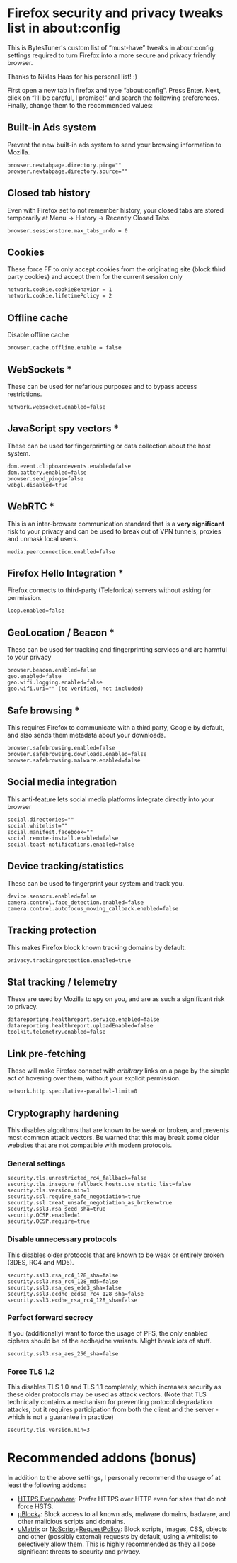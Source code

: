 # Firefox security and privacy tweaks list in about:config

This is BytesTuner's custom list of “must-have” tweaks in about:config settings required to turn Firefox into a more secure and privacy friendly browser.

Thanks to Niklas Haas for his personal list! :)

First open a new tab in firefox and type “about:config”. Press Enter. Next, click on “I’ll be careful, I promise!” and search the following preferences. Finally, change them to the recommended values:

## Built-in Ads system

Prevent the new built-in ads system to send your browsing information to Mozilla.

```
browser.newtabpage.directory.ping=""
browser.newtabpage.directory.source=""
```

## Closed tab history

Even with Firefox set to not remember history, your closed tabs are stored temporarily at Menu -> History -> Recently Closed Tabs.

```
browser.sessionstore.max_tabs_undo = 0
```

## Cookies

These force FF to only accept cookies from the originating site (block third party cookies) and accept them for the current session only

```
network.cookie.cookieBehavior = 1
network.cookie.lifetimePolicy = 2
```
## Offline cache

Disable offline cache

```
browser.cache.offline.enable = false
```

## WebSockets *

These can be used for nefarious purposes and to bypass access restrictions.

```
network.websocket.enabled=false
```

## JavaScript spy vectors *

These can be used for fingerprinting or data collection about the host system.

```
dom.event.clipboardevents.enabled=false
dom.battery.enabled=false
browser.send_pings=false
webgl.disabled=true
```

## WebRTC *

This is an inter-browser communication standard that is a **very significant** risk to your privacy and can be used to break out of VPN tunnels, proxies and unmask local users.

```
media.peerconnection.enabled=false
```

## Firefox Hello Integration *

Firefox connects to third-party (Telefonica) servers without asking for permission.

```
loop.enabled=false
```

## GeoLocation / Beacon *

These can be used for tracking and fingerprinting services and are harmful to your privacy

```
browser.beacon.enabled=false
geo.enabled=false
geo.wifi.logging.enabled=false
geo.wifi.uri="" (to verified, not included)
```

## Safe browsing *

This requires Firefox to communicate with a third party, Google by default, and also sends them metadata about your downloads.

```
browser.safebrowsing.enabled=false
browser.safebrowsing.downloads.enabled=false
browser.safebrowsing.malware.enabled=false
```

## Social media integration

This anti-feature lets social media platforms integrate directly into your browser

```
social.directories=""
social.whitelist=""
social.manifest.facebook=""
social.remote-install.enabled=false
social.toast-notifications.enabled=false
```

## Device tracking/statistics

These can be used to fingerprint your system and track you.

```
device.sensors.enabled=false
camera.control.face_detection.enabled=false
camera.control.autofocus_moving_callback.enabled=false
```

## Tracking protection

This makes Firefox block known tracking domains by default.

```
privacy.trackingprotection.enabled=true
```


## Stat tracking / telemetry

These are used by Mozilla to spy on you, and are as such a significant risk to privacy.

```
datareporting.healthreport.service.enabled=false
datareporting.healthreport.uploadEnabled=false
toolkit.telemetry.enabled=false
```

## Link pre-fetching

These will make Firefox connect with *arbitrary* links on a page by the simple act of hovering over them, without your explicit permission.

```
network.http.speculative-parallel-limit=0
```

## Cryptography hardening

This disables algorithms that are known to be weak or broken, and prevents most common attack vectors. Be warned that this may break some older websites that are not compatible with modern protocols.

### General settings

```
security.tls.unrestricted_rc4_fallback=false
security.tls.insecure_fallback_hosts.use_static_list=false
security.tls.version.min=1
security.ssl.require_safe_negotiation=true
security.ssl.treat_unsafe_negotiation_as_broken=true
security.ssl3.rsa_seed_sha=true
security.OCSP.enabled=1
security.OCSP.require=true
```

### Disable unnecessary protocols

This disables older protocols that are known to be weak or entirely broken (3DES, RC4 and MD5).

```
security.ssl3.rsa_rc4_128_sha=false
security.ssl3.rsa_rc4_128_md5=false
security.ssl3.rsa_des_ede3_sha=false
security.ssl3.ecdhe_ecdsa_rc4_128_sha=false
security.ssl3.ecdhe_rsa_rc4_128_sha=false
```

### Perfect forward secrecy

If you (additionally) want to force the usage of PFS, the only enabled ciphers should be of the ecdhe/dhe variants. Might break *lots* of stuff.

```
security.ssl3.rsa_aes_256_sha=false
```

### Force TLS 1.2

This disables TLS 1.0 and TLS 1.1 completely, which increases security as these older protocols may be used as attack vectors. (Note that TLS technically contains a mechanism for preventing protocol degradation attacks, but it requires participation from both the client and the server - which is not a guarantee in practice)

```
security.tls.version.min=3
```

# Recommended addons (bonus)

In addition to the above settings, I personally recommend the usage of at least the following addons:

- [HTTPS Everywhere](https://www.eff.org/https-everywhere): Prefer HTTPS over HTTP even for sites that do not force HSTS.
- [μBlock₀](https://github.com/gorhill/uBlock): Block access to all known ads, malware domains, badware, and other malicious scripts and domains.
- [uMatrix](https://github.com/gorhill/uMatrix) or [NoScript](https://noscript.net/)+[RequestPolicy](https://requestpolicycontinued.github.io/): Block scripts, images, CSS, objects and other (possibly external) requests by default, using a whitelist to selectively allow them. This is highly recommended as they all pose significant threats to security and privacy.

